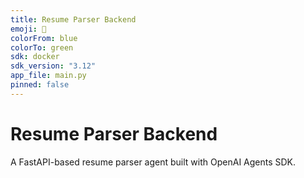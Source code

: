 ```yaml
---
title: Resume Parser Backend
emoji: 📄
colorFrom: blue
colorTo: green
sdk: docker
sdk_version: "3.12"
app_file: main.py
pinned: false
---
```


# Resume Parser Backend

A FastAPI-based resume parser agent built with OpenAI Agents SDK.
